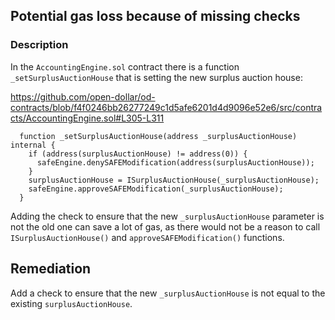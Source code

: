 ## Potential gas loss because of missing checks

### Description

In the `AccountingEngine.sol` contract there is a function `_setSurplusAuctionHouse` that is setting the new surplus auction house:

https://github.com/open-dollar/od-contracts/blob/f4f0246bb26277249c1d5afe6201d4d9096e52e6/src/contracts/AccountingEngine.sol#L305-L311

```solidity
  function _setSurplusAuctionHouse(address _surplusAuctionHouse) internal {
    if (address(surplusAuctionHouse) != address(0)) {
      safeEngine.denySAFEModification(address(surplusAuctionHouse));
    }
    surplusAuctionHouse = ISurplusAuctionHouse(_surplusAuctionHouse);
    safeEngine.approveSAFEModification(_surplusAuctionHouse);
  }
```

Adding the check to ensure that the new `_surplusAuctionHouse` parameter is not the old one can save a lot of gas, as there would not be a reason to call `ISurplusAuctionHouse()` and `approveSAFEModification()` functions.

## Remediation

Add a check to ensure that the new `_surplusAuctionHouse` is not equal to the existing `surplusAuctionHouse`.
